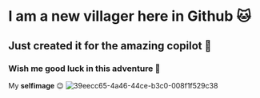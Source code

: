 # I am a new villager here in Github 🐱
## Just created it for the amazing copilot 🌟
### Wish me good luck in this adventure 👻

My **selfimage** 😉
![39eecc65-4a46-44ce-b3c0-008f1f529c38](https://github.com/Nefertary-Li/Nefertary-Li/assets/169913142/ae9f3f79-7913-467e-954e-5f52ee1dda27)



